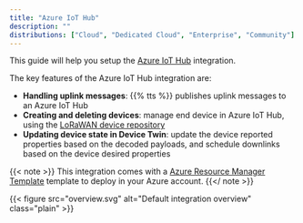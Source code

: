 ```yaml
---
title: "Azure IoT Hub"
description: ""
distributions: ["Cloud", "Dedicated Cloud", "Enterprise", "Community"]
---
```


This guide will help you setup the [Azure IoT Hub](https://azure.microsoft.com/en-us/services/iot-hub/) integration.

The key features of the Azure IoT Hub integration are:

- **Handling uplink messages**: {{% tts %}} publishes uplink messages to an Azure IoT Hub
- **Creating and deleting devices**: manage end device in Azure IoT Hub, using the [LoRaWAN device repository](https://github.com/TheThingsNetwork/lorawan-devices)
- **Updating device state in Device Twin**: update the device reported properties based on the decoded payloads, and schedule downlinks based on the device desired properties

{{< note >}} This integration comes with a [Azure Resource Manager Template](https://azure.microsoft.com/en-us/services/arm-templates/) template to deploy in your Azure account. {{</ note >}}

{{< figure src="overview.svg" alt="Default integration overview" class="plain" >}}
